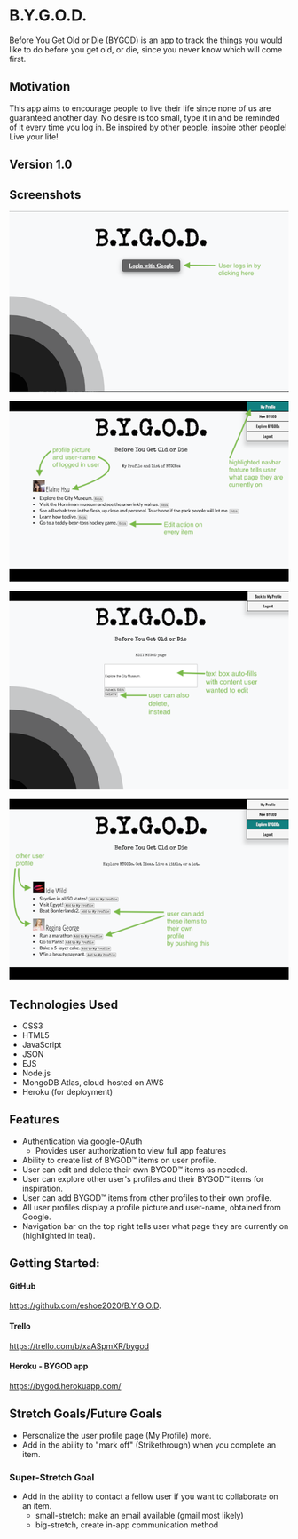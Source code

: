 # B.Y.G.O.D.

Before You Get Old or Die (BYGOD) is an app to track the things you would like to do before you get old, or die, since you never know which will come first. 

## Motivation
This app aims to encourage people to live their life since none of us are guaranteed another day. No desire is too small, type it in and be reminded of it every time you log in. Be inspired by other people, inspire other people! Live your life!

## Version 1.0

## Screenshots

![LoginScreen](./public/imgs/login.png "login.png")

![user-profile](./public/imgs/profile.png "profile.png")

![edit-item](./public/imgs/edit.png "edit.png")

![explore-users-items](./public/imgs/explore.png "explore.png")



## Technologies Used
- CSS3
- HTML5
- JavaScript
- JSON
- EJS 
- Node.js
- MongoDB Atlas, cloud-hosted on AWS 
- Heroku (for deployment)


## Features
- Authentication via google-OAuth
   - Provides user authorization to  view full app features
- Ability to create list of BYGOD&trade; items on user profile.
- User can edit and delete their own BYGOD&trade; items as needed. 
- User can explore other user's profiles and their BYGOD&trade; items for inspiration.
- User can add BYGOD&trade; items from other profiles to their own profile.
- All user profiles display a profile picture and user-name, obtained from Google. 
- Navigation bar on the top right tells user what page they are currently on (highlighted in teal).


## Getting Started:
#### GitHub
https://github.com/eshoe2020/B.Y.G.O.D.
#### Trello
https://trello.com/b/xaASpmXR/bygod
#### Heroku - BYGOD app 
https://bygod.herokuapp.com/


## Stretch Goals/Future Goals
- Personalize the user profile page (My Profile) more.
- Add in the ability to "mark off" (Strikethrough) when you complete an item.

### Super-Stretch Goal
- Add in the ability to contact a fellow user if you want to collaborate on an item.
   - small-stretch: make an email available (gmail most likely)
   - big-stretch, create in-app communication method

